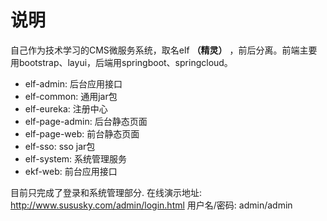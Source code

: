 # 说明 #

自己作为技术学习的CMS微服务系统，取名elf **（精灵）** ，前后分离。前端主要用bootstrap、layui，后端用springboot、springcloud。

* elf-admin: 后台应用接口
* elf-common: 通用jar包
* elf-eureka: 注册中心
* elf-page-admin: 后台静态页面
* elf-page-web: 前台静态页面
* elf-sso: sso jar包
* elf-system: 系统管理服务
* ekf-web: 前台应用接口

目前只完成了登录和系统管理部分.
在线演示地址: http://www.sususky.com/admin/login.html
用户名/密码: admin/admin


